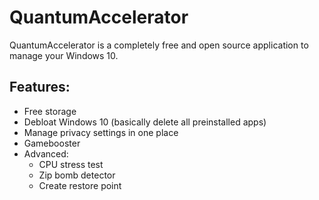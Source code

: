 # QuantumAccelerator

QuantumAccelerator is a completely free and open source application to manage your Windows 10.

## Features:
   * Free storage
   * Debloat Windows 10 (basically delete all preinstalled apps)
   * Manage privacy settings in one place
   * Gamebooster
   * Advanced:
     * CPU stress test
     * Zip bomb detector
     * Create restore point

